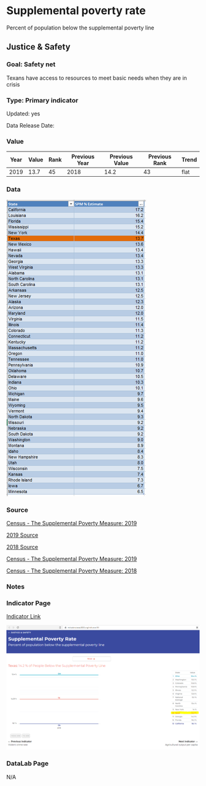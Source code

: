 # Supplemental poverty rate


Percent of population below the supplemental poverty line

## Justice & Safety

### Goal: Safety net

Texans have access to resources to meet basic needs when they are in crisis

### Type: Primary indicator

Updated: yes

Data Release Date: 


### Value

| Year |  Value      | Rank     | Previous Year   | Previous Value | Previous Rank | Trend | 
| ----------- | ----------- | ----------- | ----------- | ----------- | ----------- | -----------|
|    2019     |      13.7   | 45        |    2018     |      14.2    |   43    | flat      | 

### Data

![data](./spm_data.PNG)

### Source


[Census - The Supplemental Poverty Measure: 2019](./p60-272.pdf)

[2019 Source](https://www.census.gov/library/publications/2020/demo/p60-272.html)

[2018 Source](https://www.census.gov/data/tables/2019/demo/income-poverty/p60-268.html)

[Census - The Supplemental Poverty Measure: 2019](https://www.census.gov/library/publications/2020/demo/p60-272.html)

[Census - The Supplemental Poverty Measure: 2018](https://www.census.gov/library/publications/2019/demo/p60-268.html)

### Notes


### Indicator Page

[Indicator Link](https://indicators.texas2036.org/indicator/90)

![Link](./supplemental.PNG)

### DataLab Page

N/A
